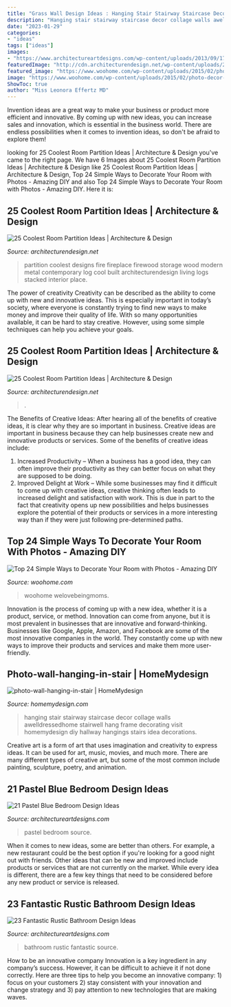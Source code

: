 ```yaml
---
title: "Grass Wall Design Ideas : Hanging Stair Stairway Staircase Decor Collage Walls Awelldressedhome Stairwell Hang Frame Decorating Visit Homemydesign Diy Hallway Hangings Stairs Idea Decorations"
description: "Hanging stair stairway staircase decor collage walls awelldressedhome stairwell hang frame decorating visit homemydesign diy hallway hangings stairs idea decorations"
date: "2023-01-29"
categories:
- "ideas"
tags: ["ideas"]
images:
- "https://www.architectureartdesigns.com/wp-content/uploads/2013/09/174.jpg"
featuredImage: "http://cdn.architecturendesign.net/wp-content/uploads/2014/08/1742.jpg"
featured_image: "https://www.woohome.com/wp-content/uploads/2015/02/photo-decor-woohome-18.jpg"
image: "https://www.woohome.com/wp-content/uploads/2015/02/photo-decor-woohome-18.jpg"
ShowToc: true
author: "Miss Leonora Effertz MD"
---
```



Invention ideas are a great way to make your business or product more efficient and innovative. By coming up with new ideas, you can increase sales and innovation, which is essential in the business world. There are endless possibilities when it comes to invention ideas, so don't be afraid to explore them!

	

		
looking for 25 Coolest Room Partition Ideas | Architecture &amp; Design you've came to the right page. We have 6 Images about 25 Coolest Room Partition Ideas | Architecture &amp; Design like 25 Coolest Room Partition Ideas | Architecture &amp; Design, Top 24 Simple Ways to Decorate Your Room with Photos - Amazing DIY and also Top 24 Simple Ways to Decorate Your Room with Photos - Amazing DIY. Here it is:
		
    
## 25 Coolest Room Partition Ideas | Architecture &amp; Design

<img loading=lazy src="http://cdn.architecturendesign.net/wp-content/uploads/2014/08/1742.jpg" onerror="this.onerror=null;this.src='https://tse3.mm.bing.net/th?id=OIP.ovTblCgTk6jpb7B_ULeNwAHaLI&amp;pid=15.1';" alt="25 Coolest Room Partition Ideas | Architecture &amp; Design">

_Source: architecturendesign.net_

>partition coolest designs fire fireplace firewood storage wood modern metal contemporary log cool built architecturendesign living logs stacked interior place. 

	

The power of creativity
Creativity can be described as the ability to come up with new and innovative ideas. This is especially important in today’s society, where everyone is constantly trying to find new ways to make money and improve their quality of life. With so many opportunities available, it can be hard to stay creative. However, using some simple techniques can help you achieve your goals.

    
## 25 Coolest Room Partition Ideas | Architecture &amp; Design

<img loading=lazy src="https://cdn.architecturendesign.net/wp-content/uploads/2014/08/559.jpg" onerror="this.onerror=null;this.src='https://tse1.mm.bing.net/th?id=OIP.ezvH4qoRj1glBCBnrbwgYgHaLH&amp;pid=15.1';" alt="25 Coolest Room Partition Ideas | Architecture &amp; Design">

_Source: architecturendesign.net_

>. 

	

The Benefits of Creative Ideas: After hearing all of the benefits of creative ideas, it is clear why they are so important in business.
Creative ideas are important in business because they can help businesses create new and innovative products or services. Some of the benefits of creative ideas include: 
1. Increased Productivity – When a business has a good idea, they can often improve their productivity as they can better focus on what they are supposed to be doing. 
2. Improved Delight at Work – While some businesses may find it difficult to come up with creative ideas, creative thinking often leads to increased delight and satisfaction with work. This is due in part to the fact that creativity opens up new possibilities and helps businesses explore the potential of their products or services in a more interesting way than if they were just following pre-determined paths. 

    
## Top 24 Simple Ways To Decorate Your Room With Photos - Amazing DIY

<img loading=lazy src="https://www.woohome.com/wp-content/uploads/2015/02/photo-decor-woohome-18.jpg" onerror="this.onerror=null;this.src='https://tse1.mm.bing.net/th?id=OIP.KQL7hglpElxrjUWjT-BFGAHaLG&amp;pid=15.1';" alt="Top 24 Simple Ways to Decorate Your Room with Photos - Amazing DIY">

_Source: woohome.com_

>woohome welovebeingmoms. 

	

Innovation is the process of coming up with a new idea, whether it is a product, service, or method. Innovation can come from anyone, but it is most prevalent in businesses that are innovative and forward-thinking. Businesses like Google, Apple, Amazon, and Facebook are some of the most innovative companies in the world. They constantly come up with new ways to improve their products and services and make them more user-friendly.

    
## Photo-wall-hanging-in-stair | HomeMydesign

<img loading=lazy src="https://homemydesign.com/wp-content/uploads/2014/04/photo-wall-hanging-in-stair.jpg" onerror="this.onerror=null;this.src='https://tse1.mm.bing.net/th?id=OIP.CtpVlHawtyy8em6rEBGwRgHaJ4&amp;pid=15.1';" alt="photo-wall-hanging-in-stair | HomeMydesign">

_Source: homemydesign.com_

>hanging stair stairway staircase decor collage walls awelldressedhome stairwell hang frame decorating visit homemydesign diy hallway hangings stairs idea decorations. 

	

Creative art is a form of art that uses imagination and creativity to express ideas. It can be used for art, music, movies, and much more. There are many different types of creative art, but some of the most common include painting, sculpture, poetry, and animation.

    
## 21 Pastel Blue Bedroom Design Ideas

<img loading=lazy src="https://www.architectureartdesigns.com/wp-content/uploads/2015/05/1129-630x946.jpg" onerror="this.onerror=null;this.src='https://tse4.mm.bing.net/th?id=OIP.Rn-tAu55LZAXhiP_0NSGRAHaLH&amp;pid=15.1';" alt="21 Pastel Blue Bedroom Design Ideas">

_Source: architectureartdesigns.com_

>pastel bedroom source. 

	

When it comes to new ideas, some are better than others. For example, a new restaurant could be the best option if you're looking for a good night out with friends. Other ideas that can be new and improved include products or services that are not currently on the market. While every idea is different, there are a few key things that need to be considered before any new product or service is released.

    
## 23 Fantastic Rustic Bathroom Design Ideas

<img loading=lazy src="https://www.architectureartdesigns.com/wp-content/uploads/2013/09/174.jpg" onerror="this.onerror=null;this.src='https://tse1.mm.bing.net/th?id=OIP.zVoRnO41JDIfKSajvr8YWwHaJ7&amp;pid=15.1';" alt="23 Fantastic Rustic Bathroom Design Ideas">

_Source: architectureartdesigns.com_

>bathroom rustic fantastic source. 

	

How to be an innovative company
Innovation is a key ingredient in any company’s success. However, it can be difficult to achieve it if not done correctly. Here are three tips to help you become an innovative company: 1) focus on your customers 2) stay consistent with your innovation and change strategy and 3) pay attention to new technologies that are making waves.

